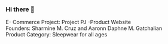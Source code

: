 ### Hi there 👋
E- Commerce Project: Project PJ -Product Website<br>
Founders: Sharmine M. Cruz and Aaronn Daphne M. Gatchalian<br>
Product Category: Sleepwear for all ages

<!--
**ProjectPJ/ProjectPJ** is a ✨ _special_ ✨ repository because its `README.md` (this file) appears on your GitHub profile.

Here are some ideas to get you started:

- 🔭 I’m currently working on ...
- 🌱 I’m currently learning ...
- 👯 I’m looking to collaborate on ...
- 🤔 I’m looking for help with ...
- 💬 Ask me about ...
- 📫 How to reach me: ...
- 😄 Pronouns: ...
- ⚡ Fun fact: ...
-->
